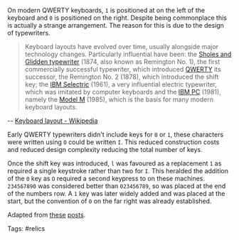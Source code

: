 On modern QWERTY keyboards, `1` is positioned at on the left of the keyboard and `0` is positioned on the right.  Despite being commonplace this is actually a strange arrangement.  The reason for this is due to the design of typewriters.

>Keyboard layouts have evolved over time, usually alongside major technology changes. Particularly influential have been: the [Sholes and Glidden typewriter](https://en.wikipedia.org/wiki/Sholes_and_Glidden_typewriter "Sholes and Glidden typewriter") (1874, also known as Remington No. 1), the first commercially successful typewriter, which introduced [QWERTY](https://en.wikipedia.org/wiki/QWERTY "QWERTY") its successor, the Remington No. 2 (1878), which introduced the shift key; the [IBM Selectric](https://en.wikipedia.org/wiki/IBM_Selectric "IBM Selectric") (1961), a very influential electric typewriter, which was imitated by computer keyboards and the [IBM PC](https://en.wikipedia.org/wiki/IBM_PC "IBM PC") (1981), namely the [Model M](https://en.wikipedia.org/wiki/Model_M "Model M") (1985), which is the basis for many modern keyboard layouts.

-- [Keyboard layout - Wikipedia](https://en.wikipedia.org/wiki/Keyboard_layout#History)

Early QWERTY typewriters didn't include keys for `0` or `1`, these characters were written using `O` could be written `I`.   This reduced construction costs and reduced design complexity reducing the total number of keys.

Once the shift key was introduced, `l` was favoured as a replacement `1` as required a single keystroke rather than two for `I`.  This heralded the addition of the `0` key as `O` required a second keypress to on these machines.  `234567890` was considered better than `023456789`, so was placed at the end of the numbers row.  A `1` key was later widely added and was placed at the start, but the convention of `0` on the far right was already established.

Adapted from [these](https://www.reddit.com/r/explainlikeimfive/comments/35kfo0/eli5_why_does_0_come_after_9_on_the_keyboard_and/cr5f93y/) [posts](https://ux.stackexchange.com/questions/76446/why-is-the-0-next-to-9-not-next-to-1).

Tags: #relics 